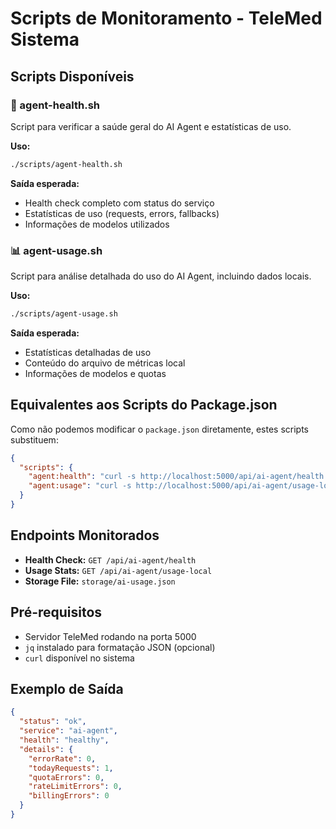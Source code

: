# Scripts de Monitoramento - TeleMed Sistema

## Scripts Disponíveis

### 🤖 agent-health.sh
Script para verificar a saúde geral do AI Agent e estatísticas de uso.

**Uso:**
```bash
./scripts/agent-health.sh
```

**Saída esperada:**
- Health check completo com status do serviço
- Estatísticas de uso (requests, errors, fallbacks)
- Informações de modelos utilizados

### 📊 agent-usage.sh  
Script para análise detalhada do uso do AI Agent, incluindo dados locais.

**Uso:**
```bash
./scripts/agent-usage.sh
```

**Saída esperada:**
- Estatísticas detalhadas de uso
- Conteúdo do arquivo de métricas local
- Informações de modelos e quotas

## Equivalentes aos Scripts do Package.json

Como não podemos modificar o `package.json` diretamente, estes scripts substituem:

```json
{
  "scripts": {
    "agent:health": "curl -s http://localhost:5000/api/ai-agent/health | jq",
    "agent:usage": "curl -s http://localhost:5000/api/ai-agent/usage-local | jq"
  }
}
```

## Endpoints Monitorados

- **Health Check:** `GET /api/ai-agent/health`
- **Usage Stats:** `GET /api/ai-agent/usage-local`
- **Storage File:** `storage/ai-usage.json`

## Pré-requisitos

- Servidor TeleMed rodando na porta 5000
- `jq` instalado para formatação JSON (opcional)
- `curl` disponível no sistema

## Exemplo de Saída

```json
{
  "status": "ok",
  "service": "ai-agent", 
  "health": "healthy",
  "details": {
    "errorRate": 0,
    "todayRequests": 1,
    "quotaErrors": 0,
    "rateLimitErrors": 0,
    "billingErrors": 0
  }
}
```